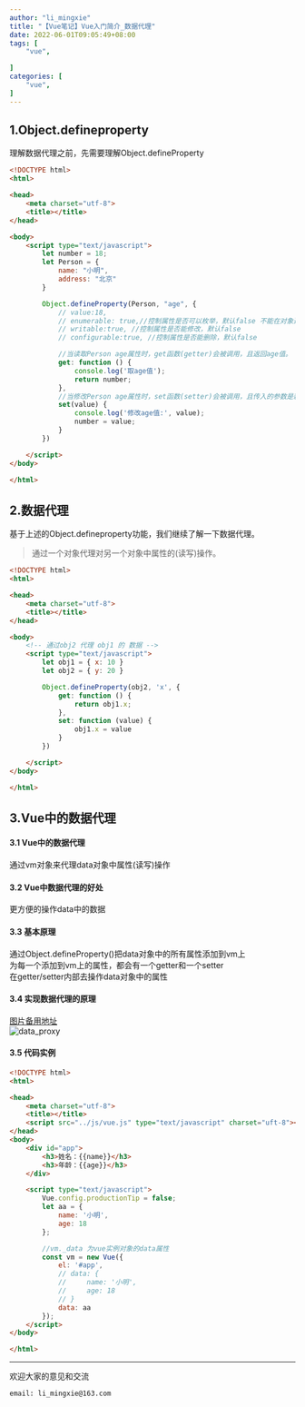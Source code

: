 ```yaml
---
author: "li_mingxie"
title: "【Vue笔记】Vue入门简介_数据代理"
date: 2022-06-01T09:05:49+08:00
tags: [
    "vue",

]
categories: [
    "vue",
]
---
```


## 1.Object.defineproperty

理解数据代理之前，先需要理解Object.defineProperty

```html
<!DOCTYPE html>
<html>

<head>
    <meta charset="utf-8">
    <title></title>
</head>

<body>
    <script type="text/javascript">
        let number = 18;
        let Person = {
            name: "小明",
            address: "北京"
        }

        Object.defineProperty(Person, "age", {
            // value:18,
            // enumerable: true,//控制属性是否可以枚举，默认false 不能在对象遍历中查看
            // writable:true, //控制属性是否能修改，默认false
            // configurable:true, //控制属性是否能删除，默认false

            //当读取Person age属性时，get函数(getter)会被调用，且返回age值。
            get: function () {
                console.log('取age值');
                return number;
            },
            //当修改Person age属性时，set函数(setter)会被调用，且传入的参数是新的age值。
            set(value) {
                console.log('修改age值:', value);
                number = value;
            }
        })

    </script>
</body>

</html>
```

## 2.数据代理

基于上述的Object.defineproperty功能，我们继续了解一下数据代理。  

> 通过一个对象代理对另一个对象中属性的(读写)操作。

```html
<!DOCTYPE html>
<html>

<head>
    <meta charset="utf-8">
    <title></title>
</head>

<body>
    <!-- 通过obj2 代理 obj1 的 数据 -->
    <script type="text/javascript">
        let obj1 = { x: 10 }
        let obj2 = { y: 20 }

        Object.defineProperty(obj2, 'x', {
            get: function () {
                return obj1.x;
            },
            set: function (value) {
                obj1.x = value
            }
        })

    </script>
</body>

</html>
```

## 3.Vue中的数据代理

#### 3.1 Vue中的数据代理  

通过vm对象来代理data对象中属性(读写)操作  

#### 3.2 Vue中数据代理的好处  

更方便的操作data中的数据  

#### 3.3 基本原理  

通过Object.defineProperty()把data对象中的所有属性添加到vm上  
为每一个添加到vm上的属性，都会有一个getter和一个setter  
在getter/setter内部去操作data对象中的属性  

#### 3.4 实现数据代理的原理

[图片备用地址](https://limingxie.github.io/images/js/vue/data_proxy.png)  
![data_proxy](https://mingxie-blog.oss-cn-beijing.aliyuncs.com/image/js/vue/data_proxy.png?x-oss-process=image/resize,w_800,m_lfit)

#### 3.5 代码实例

```html
<!DOCTYPE html>
<html>

<head>
    <meta charset="utf-8">
    <title></title>
    <script src="../js/vue.js" type="text/javascript" charset="uft-8"></script>
</head>
<body>
    <div id="app">
        <h3>姓名：{{name}}</h3>
        <h3>年龄：{{age}}</h3>
    </div>

    <script type="text/javascript">
        Vue.config.productionTip = false;
        let aa = {
            name: '小明',
            age: 18
        };

        //vm._data 为vue实例对象的data属性
        const vm = new Vue({
            el: '#app',
            // data: {
            //     name: '小明',
            //     age: 18
            // }
            data: aa
        });
    </script>
</body>

</html>
```

----------------------------------------------
欢迎大家的意见和交流

`email: li_mingxie@163.com`
